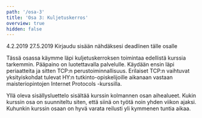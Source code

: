 ```yaml
---
path: '/osa-3'
title: 'Osa 3: Kuljetuskerros'
overview: true
hidden: false
---
```


<only-for-course-variant variant="dl">
  <deadline>4.2.2019</deadline>
</only-for-course-variant>


<only-for-course-variant variant="kesa-dl">
  <deadline>27.5.2019</deadline>
</only-for-course-variant>


<only-for-not-logged-in>
  <deadline>Kirjaudu sisään nähdäksesi deadlinen tälle osalle</deadline>
</only-for-not-logged-in>

Tässä osassa käymme läpi kuljetuskerroksen toimintaa edellistä kurssia tarkemmin. Pääpaino on luotettavalla palvelulle. Käydään ensin läpi periaatteita ja sitten TCP:n perustoiminnallisuus. Erilaiset TCP:n vaihtuvat yksityiskohdat tulevat HY:n tutkinto-opiskelijoille aikanaan vastaan maisteriopintojen Internet Protocols -kurssilla. 


<please-login></please-login>

<pages-in-this-section></pages-in-this-section>

Yllä oleva sisällysluettelo sisältää kurssin kolmannen osan aihealueet. Kukin kurssin osa on suunniteltu siten, että siinä on työtä noin yhden viikon ajaksi. Kuhunkin kurssin osaan on hyvä varata reilusti yli kymmenen tuntia aikaa.


<exercises-in-this-section></exercises-in-this-section>
